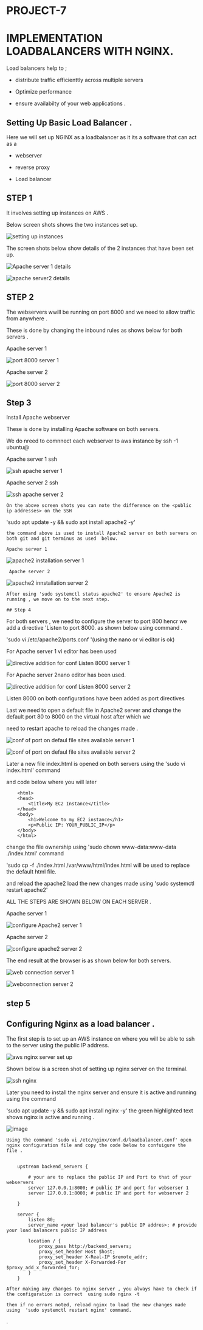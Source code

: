 # PROJECT-7

# IMPLEMENTATION  LOADBALANCERS WITH NGINX.

 Load balancers  help to ;

-  distribute  traffic efficienttly  across multiple servers 

- Optimize performance 

-  ensure availabilty of your web applications .

##  Setting Up Basic Load Balancer .

 Here we will set up NGINX as a loadbalancer as it its a software that can act as a 

- webserver 

-  reverse proxy

-  Load balancer 

## STEP 1 

 It involves setting up instances on AWS .

 Below screen shots shows the two instances set up.

![setting up instances](https://github.com/NANA-2016/PROJECT-7/assets/141503408/bc585e5f-e2f5-4cc8-a6b3-fd847e541a39)

 The screen shots below show details of the 2 instances that have been set up.

 ![Apache server 1 details](https://github.com/NANA-2016/PROJECT-7/assets/141503408/e4174392-c436-47af-a912-67c5ce4958d5)

![apache server2 details](https://github.com/NANA-2016/PROJECT-7/assets/141503408/c068e904-8bc9-4641-bfd5-2ef588233ad2)

## STEP 2

 The webservers wwill be running on port 8000 and we need to allow traffic from anywhere .

These is done by changing the inbound rules as shows below for both servers .

Apache server 1

![port 8000  server 1](https://github.com/NANA-2016/PROJECT-7/assets/141503408/aaff9b32-04f1-4a3a-9d9d-2c951a668915)

Apache server 2

![port 8000 server 2](https://github.com/NANA-2016/PROJECT-7/assets/141503408/2061fb9b-7f43-4f45-bbfc-3ea869e3f3d8)

 ## Step 3

 Install Apache webserver 

  These is done by installing Apache software on both servers.

   We do  nreed to comnnect each webserver to aws instance by ssh -1 <PEM KEY> ubuntu@<public ip adress of the instance >

   Apache server 1 ssh
    
![ssh apache server 1](https://github.com/NANA-2016/PROJECT-7/assets/141503408/75cb45fc-1fc5-4d4c-ab66-5a96c613ee89)
 
   Apache server 2 ssh

   ![ssh apache server 2](https://github.com/NANA-2016/PROJECT-7/assets/141503408/bf563794-21af-4360-8219-8da18a57c4b7)

    On the above screen shots you can note the difference on the <public ip addresses> on the SSH

   'sudo apt update -y &&  sudo apt install apache2 -y'

    the command above is used to install Apache2 server on both servers on both git and git terminus as used  below. 

    Apache server 1  

   ![apache2 installation server 1](https://github.com/NANA-2016/PROJECT-7/assets/141503408/9dc74337-4c54-4c5e-9be4-10b298fef583)


   
     Apache server 2

   ![apache2 innstallation server 2](https://github.com/NANA-2016/PROJECT-7/assets/141503408/c40029f8-1def-41ad-ae16-a0a82d619300)

    After using 'sudo systemctl status apache2' to ensure Apache2 is running , we move on to the next step.

    ## Step 4
    
For both servers , we need to configure the server to port 800 hencr we add  a directive 'Listen to port 8000. as shown below using command .

 'sudo vi /etc/apache2/ports.conf '(using the nano or vi editor is ok)

 For Apache server 1 vi editor has been used
 
 ![directive addition for conf Listen 8000 server 1](https://github.com/NANA-2016/PROJECT-7/assets/141503408/b06269b2-e058-4dc1-8de1-8acc1b463713)

 For Apache server 2nano editor has been used.
 
 ![directive addition for conf Listen 8000 server 2](https://github.com/NANA-2016/PROJECT-7/assets/141503408/f407fe1a-af8d-42cd-8c1f-c4f5c1d1f8da)

  Listen 8000 on both configurations have been added as port directives 
  

   Last we need to open a default file in Apache2 server and change the default port 80 to 8000 on the virtual host after which we
   
   need to restart apache to reload the changes made .

 ![conf of port on defaul file sites available server 1](https://github.com/NANA-2016/PROJECT-7/assets/141503408/e50abcd6-b90d-4ca9-b5d6-3d9ea41b8a74)

 ![conf of port on defaul file sites available server 2](https://github.com/NANA-2016/PROJECT-7/assets/141503408/98f023d2-2376-4011-bca0-1ff0a0ed785c)

  Later a new file index.html is opened on both servers using the 'sudo vi index.html'  command 
  
  and code below where you will later       
  
  <!DOCTYPE html>
        <html>
        <head>
            <title>My EC2 Instance</title>
        </head>
        <body>
            <h1>Welcome to my EC2 instance</h1>
            <p>Public IP: YOUR_PUBLIC_IP</p>
        </body>
        </html>


  
  
  change the file ownership using 'sudo chown www-data:www-data ./index.html' command 
  
  'sudo cp -f ./index.html /var/www/html/index.html will be used to replace the default html file.
  
 and reload the apache2 load the new changes made  using 'sudo systemctl restart apache2'

  ALL THE STEPS ARE SHOWN BELOW ON EACH SERVER .

   Apache server 1

   ![configure Apache2 server  1](https://github.com/NANA-2016/PROJECT-7/assets/141503408/82561996-e633-4575-a63f-9bbd1913f8e2)

   Apache server 2

   ![configure apache2 server 2](https://github.com/NANA-2016/PROJECT-7/assets/141503408/bcd8facc-ad6f-45f9-8e23-a8f6762e01cc)

   The end result at the browser is as shown below  for both servers.

  ![web connection server 1](https://github.com/NANA-2016/PROJECT-7/assets/141503408/b0b2e1fb-2e70-472c-bda7-5dc862ac8a04)

  ![webconnection server 2](https://github.com/NANA-2016/PROJECT-7/assets/141503408/96c75b1a-73ae-46dc-9833-a99489a2fef6)


 ## step 5 
 
 ## Configuring Nginx as a load balancer .

  The first step is to set up an AWS instance on where you will be able to ssh to the server using the public IP address.

  ![aws nginx server set up](https://github.com/NANA-2016/PROJECT-7/assets/141503408/0f40bae1-76d0-4ed5-8ca1-e0b5da81e540)

 Shown below is a screen shot of setting up nginx server on the terminal.

  ![ssh nginx](https://github.com/NANA-2016/PROJECT-7/assets/141503408/52b0f405-67bd-4e72-8981-d3350237d00e)

  Later you need to install the nginx server and ensure it is active and running using the command 
  
  'sudo apt update -y && sudo apt install nginx -y' the green highlighted text  shows nginx is  active and running .

![image](https://github.com/NANA-2016/PROJECT-7/assets/141503408/c6c50de4-50e9-4c2e-a50e-1aa42fe2b987)

  

    Using the command 'sudo vi /etc/nginx/conf.d/loadbalancer.conf' open nginx configuration file and copy the code below to confuigure the file .

            
        upstream backend_servers {

            # your are to replace the public IP and Port to that of your webservers
            server 127.0.0.1:8000; # public IP and port for webserser 1
            server 127.0.0.1:8000; # public IP and port for webserver 2

        }

        server {
            listen 80;
            server_name <your load balancer's public IP addres>; # provide your load balancers public IP address

            location / {
                proxy_pass http://backend_servers;
                proxy_set_header Host $host;
                proxy_set_header X-Real-IP $remote_addr;
                proxy_set_header X-Forwarded-For $proxy_add_x_forwarded_for;
            }
        }

    After making any changes to nginx server , you always have to check if the configuration is correct  using sudo nginx -t 
    
    then if no errors noted, reload nginx to load the new changes made using  'sudo systemctl restart nginx' command.

.

    





 

  

 


    



   


 

    
   



   


 
 


 

    

   


     

     

 

    


   

   









 


